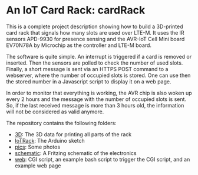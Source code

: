 # An IoT Card Rack: cardRack

This is a complete project description showing how to build a 3D-printed card rack that signals how many slots are used over LTE-M. It uses the IR sensors APD-9930 for presence sensing and the AVR-IoT Cell Mini board EV70N78A by Microchip as the controller and LTE-M board.

The software is quite simple. An interrupt is triggered if a card is removed or inserted. Then the sensors are polled to check the number of used slots. Finally, a short message is sent via an HTTPS POST command to a webserver, where the number of occupied slots is stored. One can use then the stored number in a Javascript script to display it on a web page. 

In order to monitor that everything is working, the AVR chip is also woken up every 2 hours and the message with the number of occupied slots is sent. So, if the last received message is more than 3 hours old, the information will not be considered as valid anymore.

The repository contains the following folders:
* [3D](3D): The 3D data for printing all parts of the rack
* [IoTRack](IoTRack): The Arduino sketch
* [pics](pics): Some photos
* [schematic](schematic): A Fritzing schematic of the electronics
* [web](web): CGI script, an example bash script to trigger the CGI script, and an example web page 
